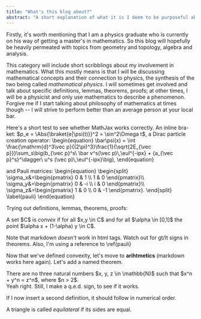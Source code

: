 ```yaml
---
title: "What's this blog about?"
abstract: "A short explanation of what it is I deem to be purposeful about this blog and a tryout of tools for writing math."
---
```

Firstly, it's worth mentioning that I am a physics graduate who is currently on his way of getting a master's in mathematics. So this blog will hopefully be heavily permeated with topics from geometry and topology, algebra and analysis.

This category will include short scribblings about my involvement in mathematics. What this mostly means is that I will be discussing mathematical concepts and their connection to physics, the synthesis of the two being called *mathematical physics*. I will sometimes get involved and talk about specific definitions, lemmas, theorems, proofs; at other times, I will be a physicist and only use mathematics to describe a phenomenon. Forgive me if I start talking about philosophy of mathematics at times though -- I will strive to perform better than an average person at your local bar.

Here's a short test to see whether MathJax works correctly. An inline bra-ket: $p_e = \Abs{\braket{e|\psi(t)}}^2 = \sin^2\Omega t$, a Dirac particle creation operator:
\begin{equation}
\\bar\\psi(x) = \\int \\frac{\\mathrm{d}^3\\vec p}{(2\\pi)^3}\\frac{1}{\\sqrt{2E_{\\vec p}}}\\sum_s\\big(b_{\\vec p}^s\\ \\bar v^s(\\vec p)\\,\\eul^{-ipx} + {a_{\\vec p}^s}^\\dagger\\ u^s (\\vec p)\\,\\eul^{-ipx}\\big),
\end{equation}

and Pauli matrices:
\begin{equation}
  \begin{split}
  \sigma_x&=\begin{pmatrix}
    0 & 1 \\\\
    1 & 0
  \end{pmatrix}\\\\
    \sigma_y&=\begin{pmatrix}
      0 & -i \\\\
      i & 0
    \end{pmatrix}\\\\
    \sigma_z&=\begin{pmatrix}
      1 & 0 \\\\
      0 & -1
    \end{pmatrix}.
  \end{split}
  \label{pauli}
\end{equation}

Trying out definitions, lemmas, theorems, proofs:

<div class="definition" data-title="Convexity">
  A set $C$ is <i>convex</i> if for all $x,y \in C$ and for all $\alpha \in [0,1]$ the point $\alpha x + (1-\alpha) y \in C$.
</div>

Note that markdown *doesn't* work in html tags. Watch out for gt/lt signs in theorems. Also, I'm using a reference to \ref{pauli}

Now that we've defined convexity, let's move to **arihtmetics** (markdown works here again). Let's add a named theorem.

<div class="theorem" data-title="Fermat's last theorem">
  There are no three natural numbers $x, y, z \in \mathbb{N}$ such that $x^n + y^n = z^n$, where $n &gt; 2$.
</div>

<div class="proof">
  Yeah right. Still, I make a q.e.d. sign, to see if it works.
</div>

If I now insert a second definition, it should follow in numerical order.

<div class="definition">
  A triangle is called <i>equilateral</i> if its sides are equal.
</div>
